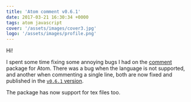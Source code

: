 ```yaml
---
title: 'Atom comment v0.6.1'
date: 2017-03-21 16:30:34 +0000
tags: atom javascript
cover: '/assets/images/cover3.jpg'
logo: '/assets/images/profile.png'
---
```

Hi!

I spent some time fixing some annoying bugs I had on the [comment](https://atom.io/packages/comment) package for Atom. There was a bug when the language is not supported, and another when commenting a single line, both are now fixed and published in the [`v0.6.1` version](https://github.com/javaguirre/comment/releases/tag/v0.6.1).

The package has now support for tex files too.
